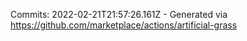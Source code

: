 Commits: 2022-02-21T21:57:26.161Z - Generated via https://github.com/marketplace/actions/artificial-grass
<br>
